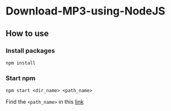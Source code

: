 # Download-MP3-using-NodeJS

## How to use

### Install packages

```
npm install
```

### Start npm

```
npm start <dir_name> <path_name>
```

Find the `<path_name>` in this [link](https://basicenglishspeaking.com/daily-english-conversation-topics/)